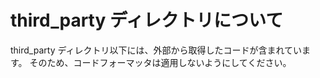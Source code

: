 # third_party ディレクトリについて

third_party ディレクトリ以下には、外部から取得したコードが含まれています。
そのため、コードフォーマッタは適用しないようにしてください。